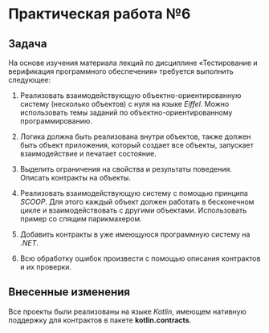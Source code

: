 # Практическая работа №6

## Задача

На основе изучения материала лекций по дисциплине «Тестирование и
верификация программного обеспечения» требуется выполнить следующее:

1. Реализовать взаимодействующую объектно-ориентированную
систему (несколько объектов) с нуля на языке *Eiffel*. Можно использовать
темы заданий по объектно-ориентированному программированию.

2. Логика должна быть реализована внутри объектов, также должен
быть объект приложения, который создает все объекты, запускает
взаимодействие и печатает состояние.

3. Выделить ограничения на свойства и результаты поведения. Описать
контракты на объекты.

4. Реализовать взаимодействующую систему с помощью принципа
*SCOOP*. Для этого каждый объект должен работать в бесконечном цикле и
взаимодействовать с другими объектами. Использовать пример со спящим
парикмахером.

5. Добавить контракты в уже имеющуюся программную систему на
*.NET*.

6. Всю обработку ошибок произвести с помощью описания контрактов
и их проверки.

## Внесенные изменения

Все проекты были реализованы на языке *Kotlin*, имеющем 
нативную поддержку для контрактов в пакете **kotlin.contracts**.
